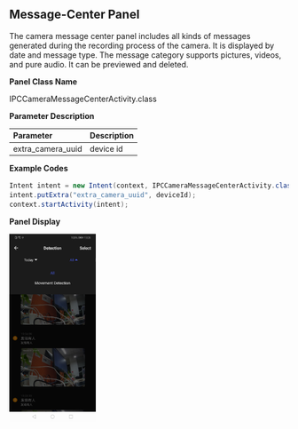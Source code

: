 ## Message-Center Panel

The camera message center panel includes all kinds of messages generated during the recording process of the camera. It is displayed by date and message type. The message category supports pictures, videos, and pure audio. It can be previewed and deleted.

**Panel Class Name**

IPCCameraMessageCenterActivity.class

**Parameter Description**

| Parameter         | Description |
| :---------------- | :---------- |
| extra_camera_uuid | device id   |

**Example Codes**

```java
Intent intent = new Intent(context, IPCCameraMessageCenterActivity.class);
intent.putExtra("extra_camera_uuid", deviceId);
context.startActivity(intent);
```

**Panel Display**

<img src="./images/device-2020-03-12-190547.png" alt="消息面板" style="zoom:33%;" />